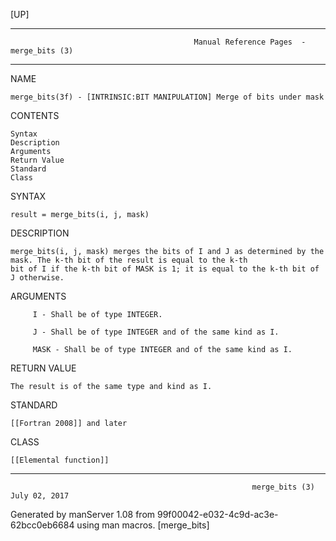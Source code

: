[UP]

-----------------------------------------------------------------------------------------------------------------------------------
                                             Manual Reference Pages  - merge_bits (3)
-----------------------------------------------------------------------------------------------------------------------------------
                                                                 
NAME

    merge_bits(3f) - [INTRINSIC:BIT MANIPULATION] Merge of bits under mask

CONTENTS

    Syntax
    Description
    Arguments
    Return Value
    Standard
    Class

SYNTAX

    result = merge_bits(i, j, mask)

DESCRIPTION

    merge_bits(i, j, mask) merges the bits of I and J as determined by the mask. The k-th bit of the result is equal to the k-th
    bit of I if the k-th bit of MASK is 1; it is equal to the k-th bit of J otherwise.

ARGUMENTS

         I - Shall be of type INTEGER.

         J - Shall be of type INTEGER and of the same kind as I.

         MASK - Shall be of type INTEGER and of the same kind as I.

RETURN VALUE

    The result is of the same type and kind as I.

STANDARD

    [[Fortran 2008]] and later

CLASS

    [[Elemental function]]

-----------------------------------------------------------------------------------------------------------------------------------

                                                          merge_bits (3)                                              July 02, 2017

Generated by manServer 1.08 from 99f00042-e032-4c9d-ac3e-62bcc0eb6684 using man macros.
                                                           [merge_bits]
